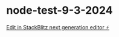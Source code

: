 # node-test-9-3-2024

[Edit in StackBlitz next generation editor ⚡️](https://stackblitz.com/~/github.com/sukehiro-San/node-test-9-3-2024)